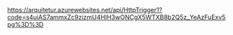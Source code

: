 https://arquitetur.azurewebsites.net/api/HttpTrigger1?code=s4uiAS7ammxZc9zizmU4HIH3wONCgX5WTXB8b2Q5z_YeAzFuExv5pg%3D%3D
